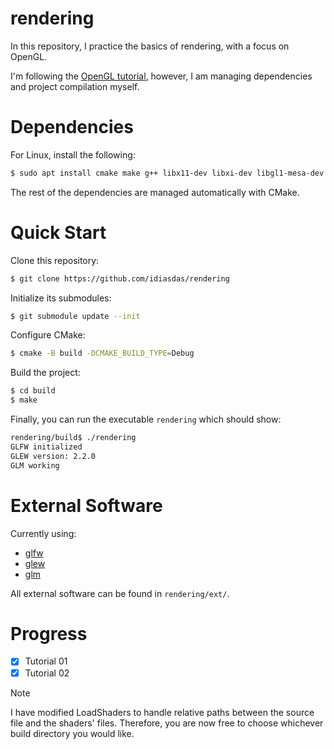 # rendering

In this repository, I practice the basics of rendering, with a focus on OpenGL.

I'm following the [OpenGL tutorial](http://www.opengl-tutorial.org/), however, I am managing dependencies and project compilation myself.

# Dependencies

For Linux, install the following:

```bash
$ sudo apt install cmake make g++ libx11-dev libxi-dev libgl1-mesa-dev libglu1-mesa-dev libxrandr-dev libxext-dev libxcursor-dev libxinerama-dev libxi-dev
```

The rest of the dependencies are managed automatically with CMake.

# Quick Start

Clone this repository:

```bash
$ git clone https://github.com/idiasdas/rendering
```

Initialize its submodules:

```bash
$ git submodule update --init
```

Configure CMake:

```bash
$ cmake -B build -DCMAKE_BUILD_TYPE=Debug
```

Build the project:

```bash
$ cd build
$ make
```
Finally, you can run the executable `rendering` which should show:

```bash
rendering/build$ ./rendering
GLFW initialized
GLEW version: 2.2.0
GLM working
```

# External Software

Currently using:

- [glfw](https://github.com/glfw/glfw)
- [glew](https://github.com/nigels-com/glew)
- [glm](https://github.com/g-truc/glm)

All external software can be found in `rendering/ext/`.

# Progress

- [x] Tutorial 01
- [x] Tutorial 02

>[!NOTE]
>I have modified LoadShaders to handle relative paths between the source file and the shaders' files.
>Therefore, you are now free to choose whichever build directory you would like.
